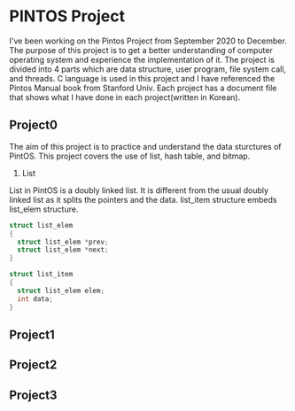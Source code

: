 # PINTOS Project
I've been working on the Pintos Project from September 2020 to December.
The purpose of this project is to get a better understanding of computer operating system and experience the implementation of it.
The project is divided into 4 parts which are data structure, user program, file system call, and threads.
C language is used in this project and I have referenced the Pintos Manual book from Stanford Univ.
Each project has a document file that shows what I have done in each project(written in Korean).

  ## Project0
  The aim of this project is to practice and understand the data sturctures of PintOS. This project covers the use of list, hash table, and bitmap.
  
  1. List


  List in PintOS is a doubly linked list. It is different from the usual doubly linked list as it splits the pointers and the data. list_item structure embeds list_elem structure.
  ```c
  struct list_elem
  {
    struct list_elem *prev;
    struct list_elem *next;
  }
  
  struct list_item
  {
    struct list_elem elem;
    int data;
  }
  ```

  ## Project1

  ## Project2

  ## Project3

